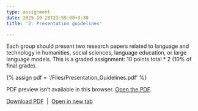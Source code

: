 ```yaml
---
type: assignment
date: 2025-10-28T23:59:00+3:30
title: '2. Presentation guidelines'

---
```

Each group should present two research papers related to language and technology in humanities, social sciences, language education, or large language models. This is a graded assignment: 10 points total * 2 (10% of final grade).

{% assign pdf = '/Files/Presentation_Guidelines.pdf' %}

<!-- Inline preview (with fallback) -->
<object
  data="{{ pdf | relative_url }}"
  type="application/pdf"
  width="100%"
  height="800">
  <p>
    PDF preview isn’t available in this browser.
    <a href="{{ pdf | relative_url }}" target="_blank" rel="noopener">Open the PDF</a>.
  </p>
</object>

<!-- Download + open in new tab -->
<p>
  <a href="{{ pdf | relative_url }}" download>Download PDF</a>
  &nbsp;|&nbsp;
  <a href="{{ pdf | relative_url }}" target="_blank" rel="noopener">Open in new tab</a>
</p>
